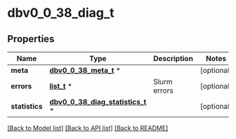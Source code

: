 # dbv0_0_38_diag_t

## Properties
Name | Type | Description | Notes
------------ | ------------- | ------------- | -------------
**meta** | [**dbv0_0_38_meta_t**](dbv0_0_38_meta.md) \* |  | [optional] 
**errors** | [**list_t**](dbv0_0_38_error.md) \* | Slurm errors | [optional] 
**statistics** | [**dbv0_0_38_diag_statistics_t**](dbv0_0_38_diag_statistics.md) \* |  | [optional] 

[[Back to Model list]](../README.md#documentation-for-models) [[Back to API list]](../README.md#documentation-for-api-endpoints) [[Back to README]](../README.md)


